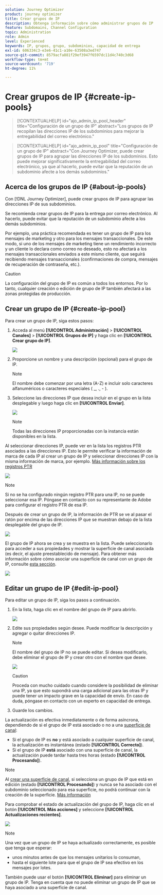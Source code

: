 ```yaml
---
solution: Journey Optimizer
product: journey optimizer
title: Crear grupos de IP
description: Obtenga información sobre cómo administrar grupos de IP
feature: Subdomains, Channel Configuration
topic: Administration
role: Admin
level: Experienced
keywords: IP, grupos, grupo, subdominios, capacidad de entrega
exl-id: 606334c3-e3e6-41c1-a10e-63508a3ed747
source-git-commit: 8579acfa881f29ef3947f6597dc11d4c740c3d68
workflow-type: tm+mt
source-wordcount: '719'
ht-degree: 11%

---
```


# Crear grupos de IP {#create-ip-pools}

>[!CONTEXTUALHELP]
>id="ajo_admin_ip_pool_header"
>title="Configuración de un grupo de IP"
>abstract="Los grupos de IP recopilan las direcciones IP de los subdominios para mejorar la entregabilidad del correo electrónico."

>[!CONTEXTUALHELP]
>id="ajo_admin_ip_pool"
>title="Configuración de un grupo de IP"
>abstract="Con Journey Optimizer, puede crear grupos de IP para agrupar las direcciones IP de los subdominios. Esto puede mejorar significativamente la entregabilidad del correo electrónico, ya que al hacerlo, puede evitar que la reputación de un subdominio afecte a los demás subdominios."

## Acerca de los grupos de IP {#about-ip-pools}

Con [!DNL Journey Optimizer], puede crear grupos de IP para agrupar las direcciones IP de sus subdominios.

Se recomienda crear grupos de IP para la entrega por correo electrónico. Al hacerlo, puede evitar que la reputación de un subdominio afecte a los demás subdominios.

Por ejemplo, una práctica recomendada es tener un grupo de IP para los mensajes de marketing y otro para los mensajes transaccionales. De este modo, si uno de los mensajes de marketing tiene un rendimiento incorrecto y un cliente lo declara como correo no deseado, esto no afectará a los mensajes transaccionales enviados a este mismo cliente, que seguirá recibiendo mensajes transaccionales (confirmaciones de compra, mensajes de recuperación de contraseña, etc.).

>[!CAUTION]
>
>La configuración del grupo de IP es común a todos los entornos. Por lo tanto, cualquier creación o edición de grupo de IP también afectará a las zonas protegidas de producción.

## Crear un grupo de IP {#create-ip-pool}

Para crear un grupo de IP, siga estos pasos:

1. Acceda al menú **[!UICONTROL Administración]** > **[!UICONTROL Canales]** > **[!UICONTROL Grupos de IP]** y haga clic en **[!UICONTROL Crear grupo de IP]**.

   ![](assets/ip-pool-create.png)

1. Proporcione un nombre y una descripción (opcional) para el grupo de IP.

   >[!NOTE]
   >
   >El nombre debe comenzar por una letra (A-Z) e incluir solo caracteres alfanuméricos o caracteres especiales ( _, ., - ).

1. Seleccione las direcciones IP que desea incluir en el grupo en la lista desplegable y luego haga clic en **[!UICONTROL Enviar]**.

   ![](assets/ip-pool-config.png)

   >[!NOTE]
   >
   >Todas las direcciones IP proporcionadas con la instancia están disponibles en la lista.

Al seleccionar direcciones IP, puede ver en la lista los registros PTR asociados a las direcciones IP. Esto le permite verificar la información de marca de cada IP al crear un grupo de IP y seleccionar direcciones IP con la misma información de marca, por ejemplo. [Más información sobre los registros PTR](ptr-records.md)

![](assets/ip-pool-ptr-record.png)

>[!NOTE]
>
>Si no se ha configurado ningún registro PTR para una IP, no se puede seleccionar esa IP. Póngase en contacto con su representante de Adobe para configurar el registro PTR de esa IP.

Después de crear un grupo de IP, la información de PTR se ve al pasar el ratón por encima de las direcciones IP que se muestran debajo de la lista desplegable del grupo de IP.

![](assets/ip-pool-ptr-record-tooltip.png)

El grupo de IP ahora se crea y se muestra en la lista. Puede seleccionarlo para acceder a sus propiedades y mostrar la superficie de canal asociada (es decir, el ajuste preestablecido de mensaje). Para obtener más información sobre cómo asociar una superficie de canal con un grupo de IP, consulte [esta sección](channel-surfaces.md).

![](assets/ip-pool-created.png)

## Editar un grupo de IP {#edit-ip-pool}

Para editar un grupo de IP, siga los pasos a continuación.

1. En la lista, haga clic en el nombre del grupo de IP para abrirlo.

   ![](assets/ip-pool-list.png)

1. Edite sus propiedades según desee. Puede modificar la descripción y agregar o quitar direcciones IP.

   >[!NOTE]
   >
   >El nombre del grupo de IP no se puede editar. Si desea modificarlo, debe eliminar el grupo de IP y crear otro con el nombre que desee.

   ![](assets/ip-pool-edit.png)

   >[!CAUTION]
   >
   >Proceda con mucho cuidado cuando considere la posibilidad de eliminar una IP, ya que esto supondrá una carga adicional para las otras IP y puede tener un impacto grave en la capacidad de envío. En caso de duda, póngase en contacto con un experto en capacidad de entrega.

1. Guarde los cambios.

La actualización es efectiva inmediatamente o de forma asíncrona, dependiendo de si el grupo de IP está asociado o no a una [superficie de canal](channel-surfaces.md):

* Si el grupo de IP es **no** y está asociado a cualquier superficie de canal, la actualización es instantánea (estado **[!UICONTROL Correcto]**).
* Si el grupo de IP **está** asociado con una superficie de canal, la actualización puede tardar hasta tres horas (estado **[!UICONTROL Procesando]**).

>[!NOTE]
>
>Al [crear una superficie de canal](channel-surfaces.md#create-channel-surface), si selecciona un grupo de IP que está en edición (estado **[!UICONTROL Procesando]**) y nunca se ha asociado con el subdominio seleccionado para esa superficie, no podrá continuar con la creación de la superficie. [Más información](channel-surfaces.md#subdomains-and-ip-pools)

Para comprobar el estado de actualización del grupo de IP, haga clic en el botón **[!UICONTROL Más acciones]** y seleccione **[!UICONTROL Actualizaciones recientes]**.

![](assets/ip-pool-recent-update.png)

>[!NOTE]
>
>Una vez que un grupo de IP se haya actualizado correctamente, es posible que tenga que esperar:
>* unos minutos antes de que los mensajes unitarios lo consuman,
>* hasta el siguiente lote para que el grupo de IP sea efectivo en los mensajes por lotes.

También puede usar el botón **[!UICONTROL Eliminar]** para eliminar un grupo de IP. Tenga en cuenta que no puede eliminar un grupo de IP que se haya asociado a una superficie de canal.

